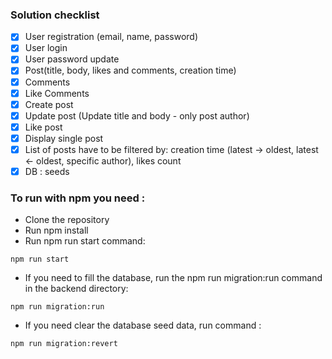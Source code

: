 ### Solution checklist

- [x] User registration (email, name, password)
- [x] User login
- [x] User password update
- [x] Post(title, body, likes and comments, creation time)
- [x] Comments 
- [x] Like Comments 
- [x] Create post 
- [x] Update post (Update title and body - only post author)
- [x] Like post
- [x] Display single post
- [x] List of posts have to be filtered by: creation time (latest -> oldest, latest <- oldest, specific author), likes count
- [x] DB : seeds

### To run with npm you need :

- Clone the repository
- Run npm install
- Run npm run start command:
```
npm run start
```
- If you need to fill the database, run the npm run migration:run command in the backend directory:
```
npm run migration:run
```
- If you need clear the database seed data, run command :
```
npm run migration:revert
```
